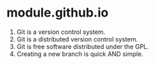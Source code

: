 # module.github.io
1. Git is a version control system.
2. Git is a distributed version control system.
3. Git is free software distributed under the GPL.
4. Creating a new branch is quick AND simple.